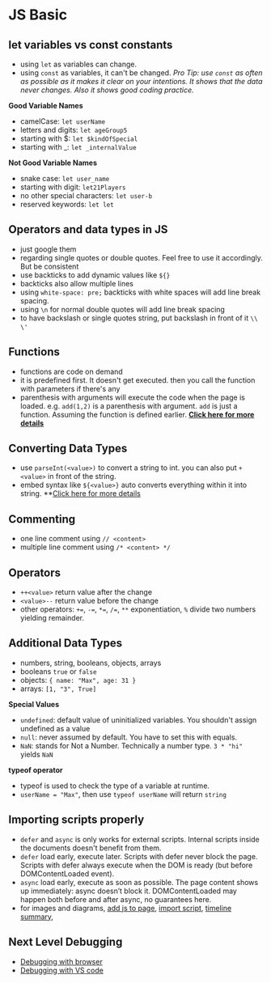 # JS Basic

## let variables vs const constants
- using `let` as variables can change.
- using `const` as variables, it can't be changed.
*Pro Tip: use `const` as often as possible as it makes it clear on your intentions. It shows that the data never changes. Also it shows good coding practice.*

**Good Variable Names**
- camelCase: `let userName`
- letters and digits: `let ageGroup5`
- starting with $: `let $kindOfSpecial`
- starting with _: `let _internalValue`

**Not Good Variable Names**
- snake case: `let user_name`
- starting with digit: `let21Players`
- no other special characters: `let user-b`
- reserved keywords: `let let`

## Operators and data types in JS
- just google them
- regarding single quotes or double quotes. Feel free to use it accordingly. But be consistent
- use backticks to add dynamic values like `${}`
- backticks also allow multiple lines
- using `white-space: pre;` backticks with white spaces will add line break spacing.
- using `\n` for normal double quotes will add line break spacing
- to have backslash or single quotes string, put backslash in front of it `\\` `\'`

## Functions
- functions are code on demand
- it is predefined first. It doesn't get executed. then you call the function with parameters if there's any
- parenthesis with arguments will execute the code when the page is loaded. e.g. `add(1,2)` is a parenthesis with argument. `add` is just a function. Assuming the function is defined earlier.
**[Click here for more details](/documentation/01_functions-explained.md)**

## Converting Data Types
- use `parseInt(<value>)` to convert a string to int. you can also put `+<value>` in front of the string.
- embed syntax like `${<value>}` auto converts everything within it into string.
**[Click here for more details](/documentation/02_mixing-numbers-and-strings.md)

## Commenting
- one line comment using `// <content>`
- multiple line comment using `/* <content> */` 

## Operators
- `++<value>` return value after the change
- `<value>--` return value before the change
- other operators: `+=`, `-=`, `*=`, `/=`, `**` exponentiation, `%` divide two numbers yielding remainder.

## Additional Data Types
- numbers, string, booleans, objects, arrays
- booleans `true` or `false`
- objects: `{ name: "Max", age: 31 }`
- arrays: `[1, "3", True]`

**Special Values**
- `undefined`: default value of uninitialized variables. You shouldn't assign undefined as a value
- `null`: never assumed by default. You have to set this with equals.
- `NaN`: stands for Not a Number. Technically a number type. `3 * "hi"` yields `NaN`

**typeof operator**
- typeof is used to check the type of a variable at runtime.
- `userName = "Max"`, then use `typeof userName` will return `string`

## Importing scripts properly
- `defer` and `async` is only works for external scripts. Internal scripts inside the documents doesn't benefit from them.
- `defer` load early, execute later. Scripts with defer never block the page. Scripts with defer always execute when the DOM is ready (but before DOMContentLoaded event).
- `async` load early, execute as soon as possible. The page content shows up immediately: async doesn’t block it. DOMContentLoaded may happen both before and after async, no guarantees here.
- for images and diagrams, [add js to page](/public/add-js-to-page.png), [import script](/public/import-scripts.png), [timeline summary](/public/timeline-summary.png),

## Next Level Debugging
- [Debugging with browser](https://www.udemy.com/course/javascript-the-complete-guide-2020-beginner-advanced/learn/lecture/15918028#questions)
- [Debugging with VS code](https://www.udemy.com/course/javascript-the-complete-guide-2020-beginner-advanced/learn/lecture/16991828#questions)